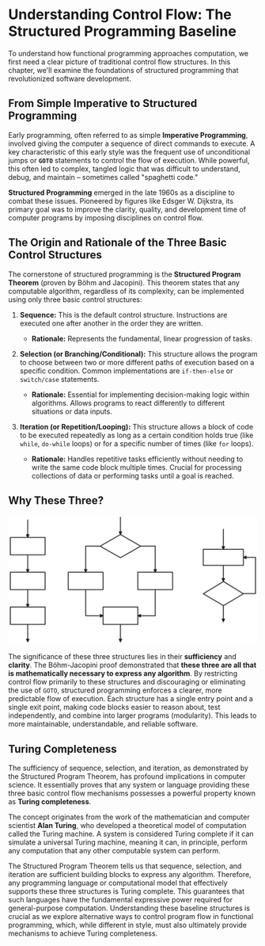 # Understanding Control Flow: The Structured Programming Baseline

To understand how functional programming approaches computation, we first need a clear picture of traditional control flow structures. In this chapter, we'll examine the foundations of structured programming that revolutionized software development.

## From Simple Imperative to Structured Programming

Early programming, often referred to as simple **Imperative Programming**, involved giving the computer a sequence of direct commands to execute. A key characteristic of this early style was the frequent use of unconditional jumps or **`GOTO`** statements to control the flow of execution. While powerful, this often led to complex, tangled logic that was difficult to understand, debug, and maintain – sometimes called "spaghetti code."

**Structured Programming** emerged in the late 1960s as a discipline to combat these issues. Pioneered by figures like Edsger W. Dijkstra, its primary goal was to improve the clarity, quality, and development time of computer programs by imposing disciplines on control flow.

## The Origin and Rationale of the Three Basic Control Structures

The cornerstone of structured programming is the **Structured Program Theorem** (proven by Böhm and Jacopini). This theorem states that any computable algorithm, regardless of its complexity, can be implemented using only three basic control structures:

1.  **Sequence:** This is the default control structure. Instructions are executed one after another in the order they are written.

    -   **Rationale:** Represents the fundamental, linear progression of tasks.

2.  **Selection (or Branching/Conditional):** This structure allows the program to choose between two or more different paths of execution based on a specific condition. Common implementations are `if-then-else` or `switch/case` statements.

    -   **Rationale:** Essential for implementing decision-making logic within algorithms. Allows programs to react differently to different situations or data inputs.

3.  **Iteration (or Repetition/Looping):** This structure allows a block of code to be executed repeatedly as long as a certain condition holds true (like `while`, `do-while` loops) or for a specific number of times (like `for` loops).

    -   **Rationale:** Handles repetitive tasks efficiently without needing to write the same code block multiple times. Crucial for processing collections of data or performing tasks until a goal is reached.

## Why These Three?

![Image of Sequence, Selection, Iteration flowchart symbols](https://raw.githubusercontent.com/ken-okabe/web-images5/main/img_1744474477850.png)

The significance of these three structures lies in their **sufficiency** and **clarity**. The Böhm-Jacopini proof demonstrated that **these three are all that is mathematically necessary to express any algorithm**. By restricting control flow primarily to these structures and discouraging or eliminating the use of `GOTO`, structured programming enforces a clearer, more predictable flow of execution. Each structure has a single entry point and a single exit point, making code blocks easier to reason about, test independently, and combine into larger programs (modularity). This leads to more maintainable, understandable, and reliable software.

## Turing Completeness

The sufficiency of sequence, selection, and iteration, as demonstrated by the Structured Program Theorem, has profound implications in computer science. It essentially proves that any system or language providing these three basic control flow mechanisms possesses a powerful property known as **Turing completeness**.

The concept originates from the work of the mathematician and computer scientist **Alan Turing**, who developed a theoretical model of computation called the Turing machine. A system is considered Turing complete if it can simulate a universal Turing machine, meaning it can, in principle, perform any computation that any other computable system can perform.

The Structured Program Theorem tells us that sequence, selection, and iteration are sufficient building blocks to express any algorithm. Therefore, any programming language or computational model that effectively supports these three structures is Turing complete. This guarantees that such languages have the fundamental expressive power required for general-purpose computation. Understanding these baseline structures is crucial as we explore alternative ways to control program flow in functional programming, which, while different in style, must also ultimately provide mechanisms to achieve Turing completeness.